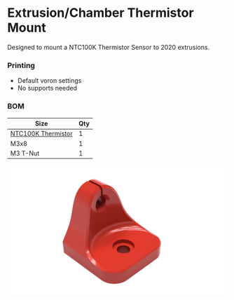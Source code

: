 # Extrusion/Chamber Thermistor Mount
Designed to mount a NTC100K Thermistor Sensor to 2020 extrusions.


### Printing
  * Default voron settings
  * No supports needed

### BOM

Size | Qty
--- | ---
[NTC100K Thermistor](https://www.amazon.com/gp/product/B07QDQXDQ5/ref=ppx_yo_dt_b_search_asin_title?ie=UTF8&psc=1) | 1
M3x8 | 1
M3 T-Nut | 1

![Extrusion/Chamber Thermistor Mount](Images/extrusion_thermistor_holder.png)
